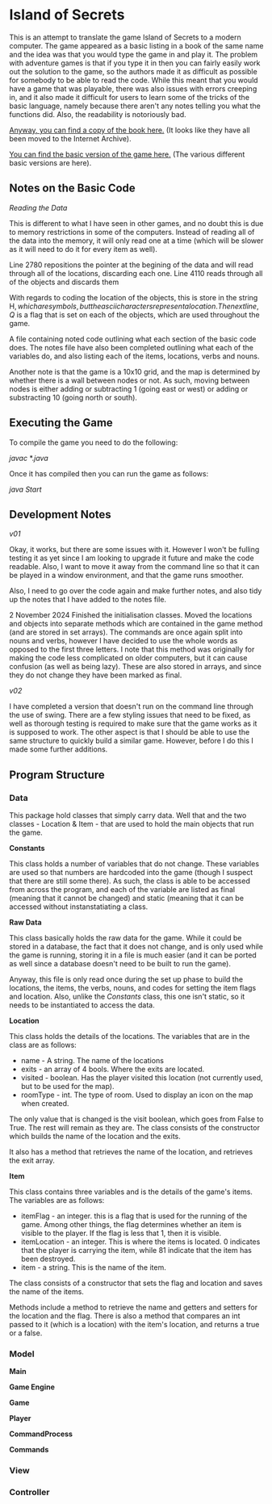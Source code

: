 # Island of Secrets

This is an attempt to translate the game Island of Secrets to a modern computer. The game appeared as a basic
listing in a book of the same name and the idea was that you would type the game in and play it. The
problem with adventure games is that if you type it in then you can fairly easily work out the solution
to the game, so the authors made it as difficult as possible for somebody to be able to read the code.
While this meant that you would have a game that was playable, there was also issues with errors creeping
in, and it also made it difficult for users to learn some of the tricks of the basic language, namely
because there aren't any notes telling you what the functions did. Also, the readability is notoriously
bad.

[Anyway, you can find a copy of the book here.](https://archive.org/details/island-of-secrets_202303)
(It looks like they have all been moved to the Internet Archive).

[You can find the basic version of the game here.](https://github.com/s3664099/basic_scripts/tree/master/Island%20of%20Secrets)
(The various different basic versions are here).

## Notes on the Basic Code

*Reading the Data*

This is different to what I have seen in other games, and no doubt this is due to memory restrictions in some
of the computers. Instead of reading all of the data into the memory, it will only read one at a time (which will
be slower as it will need to do it for every item as well). 

Line 2780 repositions the pointer at the begining of the data and will read through all of the locations, discarding each one.
Line 4110 reads through all of the objects and discards them

With regards to coding the location of the objects, this is store in the string H$, which are symbols, but the ascii characters
represent a location. The next line, Q$ is a flag that is set on each of the objects, which are used throughout the game.

A file containing noted code outlining what each section of the basic code does. The notes file have also been completed outlining
what each of the variables do, and also listing each of the items, locations, verbs and nouns.

Another note is that the game is a 10x10 grid, and the map is determined by whether there is a wall between nodes or not. As such,
moving between nodes is either adding or subtracting 1 (going east or west) or adding or substracting 10 (going north or south).

## Executing the Game

To compile the game you need to do the following:

*javac* \*.*java*

Once it has compiled then you can run the game as follows:

*java Start*

## Development Notes ##
*v01*

Okay, it works, but there are some issues with it. However I won't be fulling testing it as yet since
I am looking to upgrade it future and make the code readable. Also, I want to move it away from the
command line so that it can be played in a window environment, and that the game runs smoother.

Also, I need to go over the code again and make further notes, and also tidy up the notes that I have
added to the notes file.

2 November 2024
Finished the initialisation classes. Moved the locations and objects into separate methods which are contained
in the game method (and are stored in set arrays). The commands are once again split into nouns and verbs, however
I have decided to use the whole words as opposed to the first three letters. I note that this method was originally
for making the code less complicated on older computers, but it can cause confusion (as well as being lazy). These
are also stored in arrays, and since they do not change they have been marked as final.

*v02*

I have completed a version that doesn't run on the command line through the use of swing. There are a few styling
issues that need to be fixed, as well as thorough testing is required to make sure that the game works as it is
supposed to work. The other aspect is that I should be able to use the same structure to quickly build a similar game.
However, before I do this I made some further additions.

## Program Structure ##

### Data ###

This package hold classes that simply carry data. Well that and the two classes - Location & Item - that are used to hold the main
objects that run the game.

**Constants**

This class holds a number of variables that do not change. These variables are used so that numbers are hardcoded into the game
(though I suspect that there are still some there). As such, the class is able to be accessed from across the program, and each
of the variable are listed as final (meaning that it cannot be changed) and static (meaning that it can be accessed without 
instanstatiating a class.

**Raw Data**

This class basically holds the raw data for the game. While it could be stored in a database, the fact that it does not change, and is
only used while the game is running, storing it in a file is much easier (and it can be ported as well since a database doesn't need to be
built to run the game).

Anyway, this file is only read once during the set up phase to build the locations, the items, the verbs, nouns, and codes for setting
the item flags and location. Also, unlike the *Constants* class, this one isn't static, so it needs to be instantiated to access the data.

**Location**

This class holds the details of the locations. The variables that are in the class are as follows:

- name - A string. The name of the locations
- exits - an array of 4 bools. Where the exits are located.
- visited - boolean. Has the player visited this location (not currently used, but to be used for the map).
- roomType - int. The type of room. Used to display an icon on the map when created.

The only value that is changed is the visit boolean, which goes from False to True. The rest will remain as they are.
The class consists of the constructor which builds the name of the location and the exits.

It also has a method that retrieves the name of the location, and retrieves the exit array.

**Item**

This class contains three variables and is the details of the game's items. The variables are as follows:

- itemFlag - an integer. this is a flag that is used for the running of the game. Among other things, the flag
	     determines whether an item is visible to the player. If the flag is less that 1, then it is visible.
- itemLocation - an integer. This is where the items is located. 0 indicates that the player is carrying the
		 item, while 81 indicate that the item has been destroyed.
- item - a string. This is the name of the item.
		 
The class consists of a constructor that sets the flag and location and saves the name of the items.

Methods include a method to retrieve the name and getters and setters for the location and the flag. There is also
a method that compares an int passed to it (which is a location) with the item's location, and returns a true or a false.

### Model ###

**Main**

**Game Engine**

**Game**

**Player**

**CommandProcess**

**Commands**

### View ###

### Controller ###





